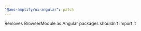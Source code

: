 ```yaml
---
"@aws-amplify/ui-angular": patch
---
```


Removes BrowserModule as Angular packages shouldn't import it
